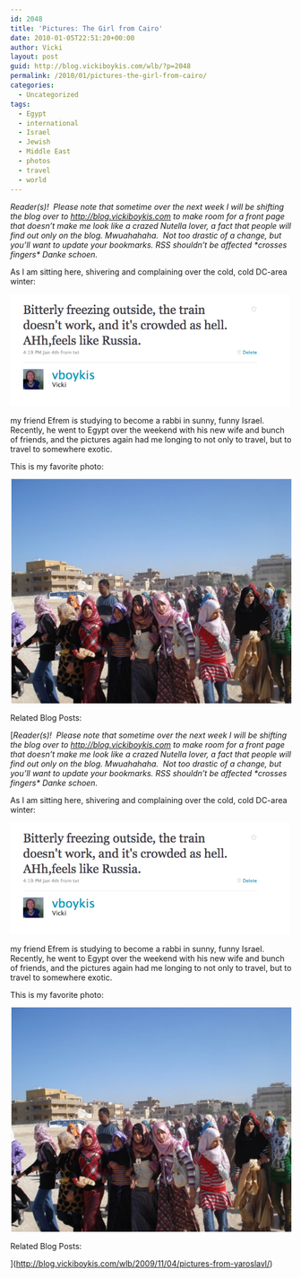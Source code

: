 ```yaml
---
id: 2048
title: 'Pictures: The Girl from Cairo'
date: 2010-01-05T22:51:20+00:00
author: Vicki
layout: post
guid: http://blog.vickiboykis.com/wlb/?p=2048
permalink: /2010/01/pictures-the-girl-from-cairo/
categories:
  - Uncategorized
tags:
  - Egypt
  - international
  - Israel
  - Jewish
  - Middle East
  - photos
  - travel
  - world
---
```

_Reader(s)!  Please note that sometime over the next week I will be shifting the blog over to http://blog.vickiboykis.com to make room for a front page that doesn’t make me look like a crazed Nutella lover, a fact that people will find out only on the blog. Mwuahahaha.  Not too drastic of a change, but you’ll want to update your bookmarks. RSS shouldn’t be affected \*crosses fingers\* Danke schoen._

As I am sitting here, shivering and complaining over the cold, cold DC-area winter:

[<img class="aligncenter size-full wp-image-2049" title="Picture 1" src="https://raw.githubusercontent.com/veekaybee/wlb/gh-pages/assets/images/2010/01/Picture-1.png" alt="" width="500" height="200" />](https://raw.githubusercontent.com/veekaybee/wlb/gh-pages/assets/images/2010/01/Picture-1.png)
  
my friend Efrem is studying to become a rabbi in sunny, funny Israel.  Recently, he went to Egypt over the weekend with his new wife and bunch of friends, and the pictures again had me longing to not only to travel, but to travel to somewhere exotic.

This is my favorite photo:

<p style="text-align: center;">
  <a href="https://raw.githubusercontent.com/veekaybee/wlb/gh-pages/assets/images/2010/01/15834_10100179771473414_9302065_65004247_1494717_n.jpg"><img class="aligncenter size-full wp-image-2051" title="15834_10100179771473414_9302065_65004247_1494717_n" src="https://raw.githubusercontent.com/veekaybee/wlb/gh-pages/assets/images/2010/01/15834_10100179771473414_9302065_65004247_1494717_n.jpg" alt="" width="500" height="400" /></a>
</p>

Related Blog Posts:
  
[_Reader(s)!  Please note that sometime over the next week I will be shifting the blog over to http://blog.vickiboykis.com to make room for a front page that doesn’t make me look like a crazed Nutella lover, a fact that people will find out only on the blog. Mwuahahaha.  Not too drastic of a change, but you’ll want to update your bookmarks. RSS shouldn’t be affected \*crosses fingers\* Danke schoen._

As I am sitting here, shivering and complaining over the cold, cold DC-area winter:

[<img class="aligncenter size-full wp-image-2049" title="Picture 1" src="https://raw.githubusercontent.com/veekaybee/wlb/gh-pages/assets/images/2010/01/Picture-1.png" alt="" width="500" height="200" />](https://raw.githubusercontent.com/veekaybee/wlb/gh-pages/assets/images/2010/01/Picture-1.png)
  
my friend Efrem is studying to become a rabbi in sunny, funny Israel.  Recently, he went to Egypt over the weekend with his new wife and bunch of friends, and the pictures again had me longing to not only to travel, but to travel to somewhere exotic.

This is my favorite photo:

<p style="text-align: center;">
  <a href="https://raw.githubusercontent.com/veekaybee/wlb/gh-pages/assets/images/2010/01/15834_10100179771473414_9302065_65004247_1494717_n.jpg"><img class="aligncenter size-full wp-image-2051" title="15834_10100179771473414_9302065_65004247_1494717_n" src="https://raw.githubusercontent.com/veekaybee/wlb/gh-pages/assets/images/2010/01/15834_10100179771473414_9302065_65004247_1494717_n.jpg" alt="" width="500" height="400" /></a>
</p>

Related Blog Posts:
  
](http://blog.vickiboykis.com/wlb/2009/11/04/pictures-from-yaroslavl/)